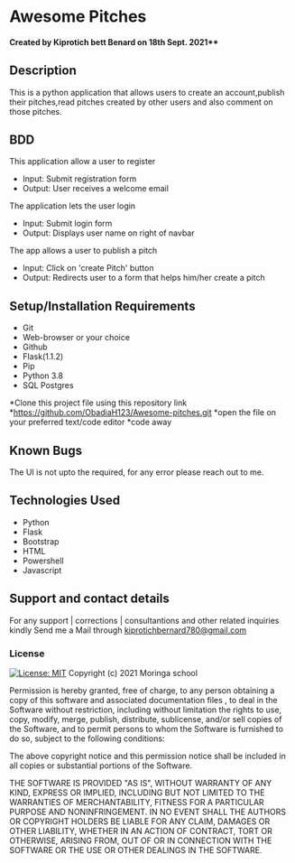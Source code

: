 # Awesome Pitches

#### Created by Kiprotich bett Benard on 18th Sept. 2021**

## Description
This is a python application that allows users to create an account,publish their pitches,read pitches created by other users and also comment on those pitches.

## BDD
This application allow a user to register
* Input: Submit registration form
* Output: User receives a welcome email

The application lets the user login
* Input: Submit login form
* Output: Displays user name on right of navbar

The app allows a user to publish a pitch
* Input: Click on 'create Pitch' button
* Output: Redirects user to a form that helps him/her create a pitch

## Setup/Installation Requirements
- Git
- Web-browser or your choice
- Github
- Flask(1.1.2)
- Pip
- Python 3.8
- SQL Postgres

*Clone this project file using this repository link
*https://github.com/ObadiaH123/Awesome-pitches.git
*open the file on your preferred text/code editor
*code away


## Known Bugs
The UI is not upto the required, for any error please reach out to me.

## Technologies Used
* Python
* Flask
* Bootstrap
* HTML
* Powershell
* Javascript

## Support and contact details
For any support | corrections | consultantions and other related inquiries kindly Send me a Mail through kiprotichbernard780@gmail.com
### License
[![License: MIT](https://img.shields.io/badge/License-MIT-yellow.svg)](LICENSE)
Copyright (c) 2021 Moringa school

Permission is hereby granted, free of charge, to any person obtaining a copy of this software and associated documentation files , to deal in the Software without restriction, including without limitation the rights to use, copy, modify, merge, publish, distribute, sublicense, and/or sell copies of the Software, and to permit persons to whom the Software is furnished to do so, subject to the following conditions:

The above copyright notice and this permission notice shall be included in all copies or substantial portions of the Software.

THE SOFTWARE IS PROVIDED "AS IS", WITHOUT WARRANTY OF ANY KIND, EXPRESS OR IMPLIED, INCLUDING BUT NOT LIMITED TO THE WARRANTIES OF MERCHANTABILITY, FITNESS FOR A PARTICULAR PURPOSE AND NONINFRINGEMENT. IN NO EVENT SHALL THE AUTHORS OR COPYRIGHT HOLDERS BE LIABLE FOR ANY CLAIM, DAMAGES OR OTHER LIABILITY, WHETHER IN AN ACTION OF CONTRACT, TORT OR OTHERWISE, ARISING FROM, OUT OF OR IN CONNECTION WITH THE SOFTWARE OR THE USE OR OTHER DEALINGS IN THE SOFTWARE.
